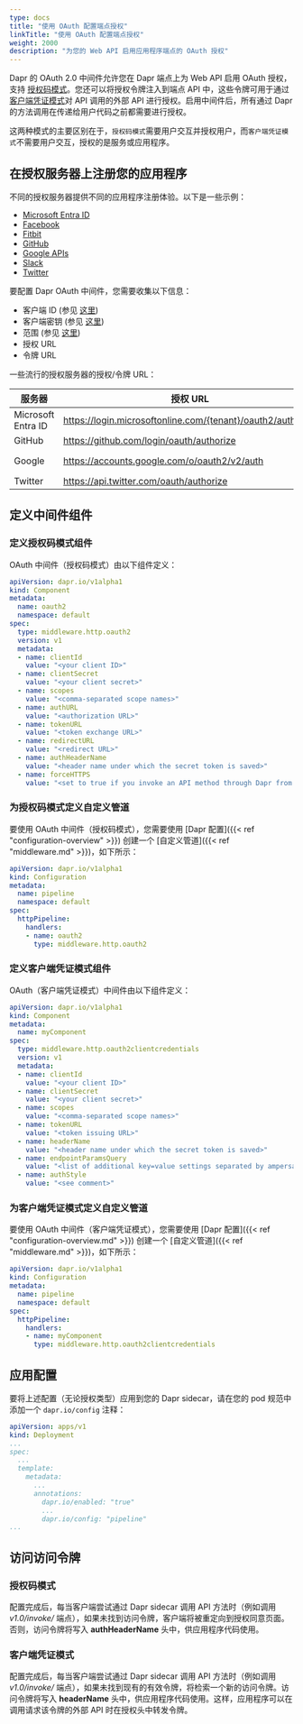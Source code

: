 ```yaml
---
type: docs
title: "使用 OAuth 配置端点授权"
linkTitle: "使用 OAuth 配置端点授权"
weight: 2000
description: "为您的 Web API 启用应用程序端点的 OAuth 授权"
---
```


Dapr 的 OAuth 2.0 中间件允许您在 Dapr 端点上为 Web API 启用 OAuth 授权，支持 [授权码模式](https://tools.ietf.org/html/rfc6749#section-4.1)。您还可以将授权令牌注入到端点 API 中，这些令牌可用于通过 [客户端凭证模式](https://tools.ietf.org/html/rfc6749#section-4.4)对 API 调用的外部 API 进行授权。启用中间件后，所有通过 Dapr 的方法调用在传递给用户代码之前都需要进行授权。

这两种模式的主要区别在于，`授权码模式`需要用户交互并授权用户，而`客户端凭证模式`不需要用户交互，授权的是服务或应用程序。

## 在授权服务器上注册您的应用程序

不同的授权服务器提供不同的应用程序注册体验。以下是一些示例：
<!-- IGNORE_LINKS -->
* [Microsoft Entra ID](https://docs.microsoft.com/azure/active-directory/develop/v1-protocols-oauth-code)
* [Facebook](https://developers.facebook.com/apps)
* [Fitbit](https://dev.fitbit.com/build/reference/web-api/oauth2/)
* [GitHub](https://developer.github.com/apps/building-oauth-apps/creating-an-oauth-app/)
* [Google APIs](https://console.developers.google.com/apis/credentials/consen)
* [Slack](https://api.slack.com/docs/oauth)
* [Twitter](http://apps.twitter.com/)
<!-- END_IGNORE -->
要配置 Dapr OAuth 中间件，您需要收集以下信息：

* 客户端 ID (参见 [这里](https://www.oauth.com/oauth2-servers/client-registration/client-id-secret/))
* 客户端密钥 (参见 [这里](https://www.oauth.com/oauth2-servers/client-registration/client-id-secret/))
* 范围 (参见 [这里](https://oauth.net/2/scope/))
* 授权 URL
* 令牌 URL

一些流行的授权服务器的授权/令牌 URL：

<!-- IGNORE_LINKS -->
| 服务器  | 授权 URL | 令牌 URL |
|---------|-------------------|-----------|
|Microsoft Entra ID|<https://login.microsoftonline.com/{tenant}/oauth2/authorize>|<https://login.microsoftonline.com/{tenant}/oauth2/token>|
|GitHub|<https://github.com/login/oauth/authorize>|<https://github.com/login/oauth/access_token>|
|Google|<https://accounts.google.com/o/oauth2/v2/auth>|<https://accounts.google.com/o/oauth2/token> <https://www.googleapis.com/oauth2/v4/token>|
|Twitter|<https://api.twitter.com/oauth/authorize>|<https://api.twitter.com/oauth2/token>|
<!-- END_IGNORE -->

## 定义中间件组件

### 定义授权码模式组件

OAuth 中间件（授权码模式）由以下组件定义：

```yaml
apiVersion: dapr.io/v1alpha1
kind: Component
metadata:
  name: oauth2
  namespace: default
spec:
  type: middleware.http.oauth2
  version: v1
  metadata:
  - name: clientId
    value: "<your client ID>"
  - name: clientSecret
    value: "<your client secret>"
  - name: scopes
    value: "<comma-separated scope names>"
  - name: authURL
    value: "<authorization URL>"
  - name: tokenURL
    value: "<token exchange URL>"
  - name: redirectURL
    value: "<redirect URL>"
  - name: authHeaderName
    value: "<header name under which the secret token is saved>"
  - name: forceHTTPS
    value: "<set to true if you invoke an API method through Dapr from https origin>"
```

### 为授权码模式定义自定义管道

要使用 OAuth 中间件（授权码模式），您需要使用 [Dapr 配置]({{< ref "configuration-overview" >}}) 创建一个 [自定义管道]({{< ref "middleware.md" >}})，如下所示：

```yaml
apiVersion: dapr.io/v1alpha1
kind: Configuration
metadata:
  name: pipeline
  namespace: default
spec:
  httpPipeline:
    handlers:
    - name: oauth2
      type: middleware.http.oauth2
```

### 定义客户端凭证模式组件

OAuth（客户端凭证模式）中间件由以下组件定义：

```yaml
apiVersion: dapr.io/v1alpha1
kind: Component
metadata:
  name: myComponent
spec:
  type: middleware.http.oauth2clientcredentials
  version: v1
  metadata:
  - name: clientId
    value: "<your client ID>"
  - name: clientSecret
    value: "<your client secret>"
  - name: scopes
    value: "<comma-separated scope names>"
  - name: tokenURL
    value: "<token issuing URL>"
  - name: headerName
    value: "<header name under which the secret token is saved>"
  - name: endpointParamsQuery
    value: "<list of additional key=value settings separated by ampersands or semicolons forwarded to the token issuing service>"
  - name: authStyle
    value: "<see comment>"
```

### 为客户端凭证模式定义自定义管道

要使用 OAuth 中间件（客户端凭证模式），您需要使用 [Dapr 配置]({{< ref "configuration-overview.md" >}}) 创建一个 [自定义管道]({{< ref "middleware.md" >}})，如下所示：

```yaml
apiVersion: dapr.io/v1alpha1
kind: Configuration
metadata:
  name: pipeline
  namespace: default
spec:
  httpPipeline:
    handlers:
    - name: myComponent
      type: middleware.http.oauth2clientcredentials
```

## 应用配置

要将上述配置（无论授权类型）应用到您的 Dapr sidecar，请在您的 pod 规范中添加一个 ```dapr.io/config``` 注释：

```yaml
apiVersion: apps/v1
kind: Deployment
...
spec:
  ...
  template:
    metadata:
      ...
      annotations:
        dapr.io/enabled: "true"
        ...
        dapr.io/config: "pipeline"
...
```

## 访问访问令牌

### 授权码模式

配置完成后，每当客户端尝试通过 Dapr sidecar 调用 API 方法时（例如调用 *v1.0/invoke/* 端点），如果未找到访问令牌，客户端将被重定向到授权同意页面。否则，访问令牌将写入 **authHeaderName** 头中，供应用程序代码使用。

### 客户端凭证模式

配置完成后，每当客户端尝试通过 Dapr sidecar 调用 API 方法时（例如调用 *v1.0/invoke/* 端点），如果未找到现有的有效令牌，将检索一个新的访问令牌。访问令牌将写入 **headerName** 头中，供应用程序代码使用。这样，应用程序可以在调用请求该令牌的外部 API 时在授权头中转发令牌。